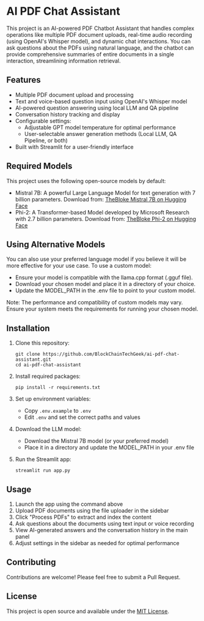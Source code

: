 # AI PDF Chat Assistant

This project is an AI-powered PDF Chatbot Assistant that handles complex operations like multiple PDF document uploads, real-time audio recording (using OpenAI's Whisper model), and dynamic chat interactions. You can ask questions about the PDFs using natural language, and the chatbot can provide comprehensive summaries of entire documents in a single interaction, streamlining information retrieval.

## Features

- Multiple PDF document upload and processing
- Text and voice-based question input using OpenAI's Whisper model
- AI-powered question answering using local LLM and QA pipeline
- Conversation history tracking and display
- Configurable settings:
  - Adjustable GPT model temperature for optimal performance
  - User-selectable answer generation methods (Local LLM, QA Pipeline, or both)
- Built with Streamlit for a user-friendly interface

## Required Models

This project uses the following open-source models by default:

- Mistral 7B: A powerful Large Language Model for text generation with 7 billion parameters.
  Download from: [TheBloke Mistral 7B on Hugging Face](https://huggingface.co/TheBloke/Mistral-7B-v0.1-GGUF)
- Phi-2: A Transformer-based Model developed by Microsoft Research with 2.7 billion parameters.
  Download from: [TheBloke Phi-2 on Hugging Face](https://huggingface.co/TheBloke/phi-2-GGUF)

## Using Alternative Models

You can also use your preferred language model if you believe it will be more effective for your use case. To use a custom model:

- Ensure your model is compatible with the llama.cpp format (.gguf file).
- Download your chosen model and place it in a directory of your choice.
- Update the MODEL_PATH in the .env file to point to your custom model.

Note: The performance and compatibility of custom models may vary. Ensure your system meets the requirements for running your chosen model.

## Installation

1. Clone this repository:
   ```
   git clone https://github.com/BlockChainTechGeek/ai-pdf-chat-assistant.git
   cd ai-pdf-chat-assistant
   ```

2. Install required packages:
   ```
   pip install -r requirements.txt
   ```

3. Set up environment variables:
   - Copy `.env.example` to `.env`
   - Edit `.env` and set the correct paths and values

4. Download the LLM model:
   - Download the Mistral 7B model (or your preferred model)
   - Place it in a directory and update the MODEL_PATH in your .env file

5. Run the Streamlit app:
   ```
   streamlit run app.py
   ```

## Usage

1. Launch the app using the command above
2. Upload PDF documents using the file uploader in the sidebar
3. Click "Process PDFs" to extract and index the content
4. Ask questions about the documents using text input or voice recording
5. View AI-generated answers and the conversation history in the main panel
6. Adjust settings in the sidebar as needed for optimal performance

## Contributing

Contributions are welcome! Please feel free to submit a Pull Request.

## License

This project is open source and available under the [MIT License](LICENSE).
